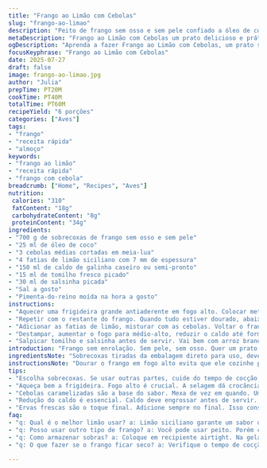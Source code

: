 ```yaml
---
title: "Frango ao Limão com Cebolas"
slug: "frango-ao-limao"
description: "Peito de frango sem osso e sem pele confiado a óleo de coco e cebolas refogadas. Fatias de limão siciliano direto na panela. Vinho branco troca por caldo de galinha para um toque menos ácido. Perfume final com tomilho e salsinha. Cozinhar até a carne dourar, suculenta e saborosa. Servir com arroz branco ou purê de mandioquinha."
metaDescription: "Frango ao Limão com Cebolas um prato delicioso e prático, ideal para o almoço de domingo em apenas uma hora"
ogDescription: "Aprenda a fazer Frango ao Limão com Cebolas, um prato saboroso e fácil de preparar, perfeito para almoços em família"
focusKeyphrase: "Frango ao Limão com Cebolas"
date: 2025-07-27
draft: false
image: frango-ao-limao.jpg
author: "Julia"
prepTime: PT20M
cookTime: PT40M
totalTime: PT60M
recipeYield: "6 porções"
categories: ["Aves"]
tags:
- "frango"
- "receita rápida"
- "almoço"
keywords:
- "frango ao limão"
- "receita rápida"
- "frango com cebola"
breadcrumb: ["Home", "Recipes", "Aves"]
nutrition: 
 calories: "310"
 fatContent: "18g"
 carbohydrateContent: "8g"
 proteinContent: "34g"
ingredients:
- "700 g de sobrecoxas de frango sem osso e sem pele"
- "25 ml de óleo de coco"
- "3 cebolas médias cortadas em meia-lua"
- "4 fatias de limão siciliano com 7 mm de espessura"
- "150 ml de caldo de galinha caseiro ou semi-pronto"
- "15 ml de tomilho fresco picado"
- "30 ml de salsinha picada"
- "Sal a gosto"
- "Pimenta-do-reino moída na hora a gosto"
instructions:
- "Aquecer uma frigideira grande antiaderente em fogo alto. Colocar metade do frango para dourar no óleo de coco. Temperar com sal e pimenta. Em cerca de 8 minutos, virar para selar o outro lado até dourar bem. Retirar e reservar em prato separado."
- "Repetir com o restante do frango. Quando tudo estiver dourado, abaixar o fogo para médio. Jogar as cebolas na frigideira, mexendo com cuidado para amolecer e caramelizar levemente - uns 12 minutos."
- "Adicionar as fatias de limão, misturar com as cebolas. Voltar o frango para a panela, distribuir por cima. Juntar o caldo de galinha, tampar parcialmente e deixar cozinhar por uns 25 minutos no fogo baixo para o frango amaciar e incorporar os sabores."
- "Destampar, aumentar o fogo para médio-alto, reduzir o caldo até formar um molho brilhante e espesso, cerca de 10 minutos. Ajustar sal e pimenta se necessário."
- "Salpicar tomilho e salsinha antes de servir. Vai bem com arroz branquinho, purê ou mesmo uma salada verde simples."
introduction: "Frango sem enrolação. Sem pele, sem osso. Quer um prato que lembra almoço de domingo mas é rápido? Óleo de coco substitui o azeite, traz outro aroma. Cebola vira base da lista de sabores, doce, quase derretendo. Limão siciliano entra com seu perfume forte, nada de limão convencional aqui. Nada de vinho, que tal caldo caseiro? A mistura cria um caldo encorpado, com textura gostosa e sabor equilibrado. Tomilho para dar aquela elegância meio rústica. Salsinha no final para alegria das cores e frescor. Serve direto da frigideira para mesa, simples, direto, honesto. Esquece pompa. É frango de verdade, cheiro, crocância onde precisa, maciez onde merece."
ingredientsNote: "Sobrecoxas tiradas da embalagem direto para uso, devem estar limpas e secas para dourar bem, sem água para não cozinhar na hora inicial. Óleo de coco é escolhido para dar sabor diferente e ajudar na cocção, mas pode trocar por manteiga sem sal para uma versão mais rica. Cebolas em meia-lua dão pele fina, cozinham e caramelizam rápido, mas não viram purê. Limão siciliano é mais doce e menos ácido, fatias um pouco mais grossas ajudam a não deformar na frigideira. Caldo de galinha traz complexidade, substituindo o vinho, é caseiro ou de boa qualidade pronto, sem conservantes agressivos. Tomilho fresco traz um toque herbal sem pesar, se precisar pode ser seco, mas diminua a quantidade. Salsinha é fresca e dá cor ao prato, mistura final leve, na mesa mesmo. Sal e pimenta na medida, controlar durante o processo para não errar no final."
instructionsNote: "Dourar o frango em fogo alto evita que ele cozinhe por dentro antes de formar crosta por fora. Cuidado para não juntar tudo de uma vez e fazer caldo na panela, melhor selar em duas partes. O óleo de coco evoca aroma leve, atenção à temperatura para não queimar. Cebolas devem ficar translúcidas com pontinho de dourado, mexer de vez em quando, face rápida não rola aqui. Limão vai direto na panela, para amaciar e liberar aroma, mexer com cuidado para não desmanchar. O caldo de galinha colocado depois sela a cocção, tampa semi-aberta ajuda vapor circular e cozimento uniforme. Tempo longo em fogo baixo para de fato amaciar, frango pela sobrecoxa aguenta passo mais longo. Por fim, destampar para reduzir o líquido até virar molho cremoso, passo crucial para sabor concentrado. Como finalizador, ervas frescas nunca misturar antes da cocção para não perder cor. Servir quente, botão de manteiga sem melindres. Arroz básico ou purê, conversa bonita com o prato. Pronto para mesa em uma hora, sem complicar."
tips:
- "Escolha sobrecoxas. Se usar outras partes, cuide do tempo de cocção. Sobrecoxa é suculenta, e dá certo. Limão siciliano é o melhor, doce e aromático. Fatie grossa para não desmanchar na panela."
- "Aqueça bem a frigideira. Fogo alto é crucial. A selagem dá crocância. Não sobrecarregue a panela de frango. Trabalhe em duas etapas. Isso impede a carne de cozinhar. Sela bem dos dois lados."
- "Cebolas caramelizadas são a base do sabor. Mexa de vez em quando. Um passo importante. Não deixe que queimem. Oideal é dourar levemente. A mistura do doce da cebola com o limão é sensacional."
- "Redução do caldo é essencial. Caldo deve engrossar antes de servir. Isso traz sabor intenso. Depois de destampar, atenção ao tempo. Um molho cremoso transforma o prato. Experimente ajustar sal e pimenta ao final."
- "Ervas frescas são o toque final. Adicione sempre no final. Isso conserva as cores. Salsinha e tomilho trazem frescor. Sirva quente e aproveite. Acompanhamentos como arroz ou purê são ótimos."
faq:
- "q: Qual é o melhor limão usar? a: Limão siciliano garante um sabor único. Não use limão comum. Sabor ácido pode desbalancear."
- "q: Posso usar outro tipo de frango? a: Você pode usar peito. Porém com cuidado no tempo de cocção. Peito seca mais rápido. Fique de olho."
- "q: Como armazenar sobras? a: Coloque em recipiente airtight. Na geladeira dura até três dias. Pode também congelar. Mas use em até um mês."
- "q: O que fazer se o frango ficar seco? a: Verifique o tempo de cocção. Ajuste o fogo. Não cozinhe demais. A adição de um pouco mais de caldo pode ajudar."

---
```

